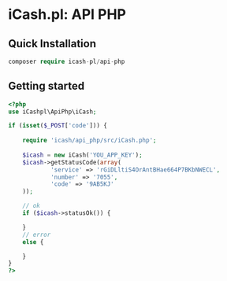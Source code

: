 iCash.pl: API PHP
==
## Quick Installation
```php   
composer require icash-pl/api-php
```

## Getting started
```php
<?php
use iCashpl\ApiPhp\iCash;

if (isset($_POST['code'])) {
    
    require 'icash/api_php/src/iCash.php';
    
    $icash = new iCash('YOU_APP_KEY');
    $icash->getStatusCode(array(
            'service' => 'rGiDLltiS4OrAntBHae664P7BKbNWECL',
            'number' => '7055',
            'code' => '9AB5KJ'
    ));

    // ok
    if ($icash->statusOk()) {

    }
    // error
    else {

    }
}
?>
```